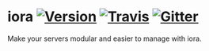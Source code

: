 # iora [![Version][npm-version-image]][npm-link] [![Travis][travis-image]][travis-link] [![Gitter][gitter-image]][gitter-link]
Make your servers modular and easier to manage with iora.

 [travis-image]: https://img.shields.io/travis/iora/iora.svg
 [npm-version-image]: https://img.shields.io/npm/v/iora.svg
 [gitter-image]: https://badges.gitter.im/Join%20Chat.svg

 [travis-link]: https://travis-ci.org/iora/iora
 [npm-link]: https://www.npmjs.com/package/iora
 [gitter-link]: https://gitter.im/iora/iora
